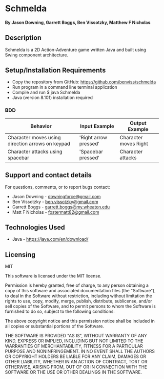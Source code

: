 # Schmelda

#### By **Jason Downing, Garrett Boggs, Ben Vissotzky, Matthew F Nicholas**

## Description

Schmelda is a 2D Action-Adventure game written Java and built using Swing component architecture.

## Setup/Installation Requirements
* Copy the repository from GitHub: https://github.com/benviss/schmelda
* Run program in a command line terminal application
* Compile and run $ java Schmelda
* Java (version 8.101) installation required


### BDD

| Behavior                                         | Input Example                             | Output Example                                    |
| -------------------------------------------------| ----------------------------------------- | ------------------------------------------------- |
| Character moves using direction arrows on keypad | 'Right arrow pressed'                     | Character moves Right                             |
| Character attacks using spacebar                 | 'Spacebar pressed'                        | Character attacks                                 |


## Support and contact details

For questions, comments, or to report bugs contact:

* Jason Downing - downingforce@gmail.com
* Ben Vissotzky - ben.vissotzky@gmail.com
* Garrett Boggs - garrett.boggs@my.wheaton.edu
* Matt F Nicholas - fostermatt82@gmail.com

## Technologies Used

* Java - https://java.com/en/download/

## Licensing

MIT

This software is licensed under the MIT license.

Permission is hereby granted, free of charge, to any person obtaining a copy of this software and associated documentation files (the "Software"), to deal in the Software without restriction, including without limitation the rights to use, copy, modify, merge, publish, distribute, sublicense, and/or sell copies of the Software, and to permit persons to whom the Software is furnished to do so, subject to the following conditions:

The above copyright notice and this permission notice shall be included in all copies or substantial portions of the Software.

THE SOFTWARE IS PROVIDED "AS IS", WITHOUT WARRANTY OF ANY KIND, EXPRESS OR IMPLIED, INCLUDING BUT NOT LIMITED TO THE WARRANTIES OF MERCHANTABILITY, FITNESS FOR A PARTICULAR PURPOSE AND NONINFRINGEMENT. IN NO EVENT SHALL THE AUTHORS OR COPYRIGHT HOLDERS BE LIABLE FOR ANY CLAIM, DAMAGES OR OTHER LIABILITY, WHETHER IN AN ACTION OF CONTRACT, TORT OR OTHERWISE, ARISING FROM, OUT OF OR IN CONNECTION WITH THE SOFTWARE OR THE USE OR OTHER DEALINGS IN THE SOFTWARE.
